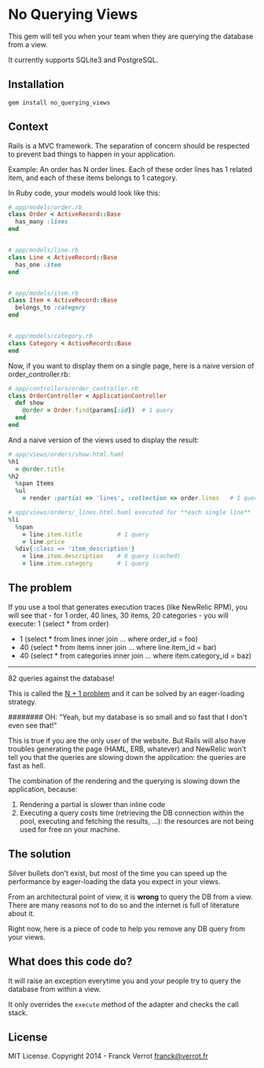 # No Querying Views

This gem will tell you when your team when they are querying the
database from a view.

It currently supports SQLite3 and PostgreSQL.

## Installation

    gem install no_querying_views

## Context

Rails is a MVC framework. The separation of concern should be respected
to prevent bad things to happen in your application.

Example: An order has N order lines. Each of these order lines has 1
related item, and each of these items belongs to 1 category.

In Ruby code, your models would look like this:

```ruby
# app/models/order.rb
class Order < ActiveRecord::Base
  has_many :lines
end


# app/models/line.rb
class Line < ActiveRecord::Base
  has_one :item
end


# app/models/item.rb
class Item < ActiveRecord::Base
  belongs_to :category
end


# app/models/category.rb
class Category < ActiveRecord::Base
end
```

Now, if you want to display them on a single page, here is a naive version of
order_controller.rb:

```ruby
# app/controllers/order_controller.rb
class OrderController < ApplicationController
  def show
    @order = Order.find(params[:id])  # 1 query
  end
end
```

And a naive version of the views used to display the result:

```ruby
# app/views/orders/show.html.haml
%h1
  = @order.title
%h2
  %span Items
  %ul
    = render :partial => 'lines', :collection => order.lines   # 1 query, so far: 2 queries

# app/views/orders/_lines.html.haml executed for **each single line**
%li
  %span
    = line.item.title          # 1 query
    = line.price
  %div{:class => 'item_description'}
    = line.item.description    # 0 query (cached)
    = line.item.category       # 1 query
```

## The problem

If you use a tool that generates execution traces (like NewRelic RPM),
you will see that - for 1 order, 40 lines, 30 items, 20 categories - you will
execute:
   1 (select * from order)
+  1 (select * from lines inner join ... where order_id = foo)
+ 40 (select * from items inner join ... where line.item_id = bar)
+ 40 (select * from categories inner join ... where item.category_id = baz)
 ----
  82 queries against the database!

This is called the [N + 1 problem](http://guides.rubyonrails.org/active_record_querying.html#eager-loading-associations) and it can be solved by an eager-loading strategy.

######## OH: "Yeah, but my database is so small and so fast that I don't even see that!"

This is true if you are the only user of the website.  But Rails will also have
troubles generating the page (HAML, ERB, whatever) and NewRelic won't tell you
that the queries are slowing down the application: the queries are fast as
hell.

The combination of the rendering and the querying is slowing down the application, because:

  1. Rendering a partial is slower than inline code
  2. Executing a query costs time (retrieving the DB connection within
     the pool, executing and fetching the results, ...): the resources
     are not being used for free on your machine.

## The solution

Silver bullets don't exist, but most of the time you can speed up the
performance by eager-loading the data you expect in your views.

From an architectural point of view, it is **wrong** to query the DB
from a view. There are many reasons not to do so and the internet is
full of literature about it.

Right now, here is a piece of code to help you remove any DB query from your
views.

## What does this code do?

It will raise an exception everytime you and your people try to query the
database from within a view.

It only overrides the ``execute`` method of the adapter and checks the
call stack.

## License

MIT License. Copyright 2014 - Franck Verrot <franck@verrot.fr>
